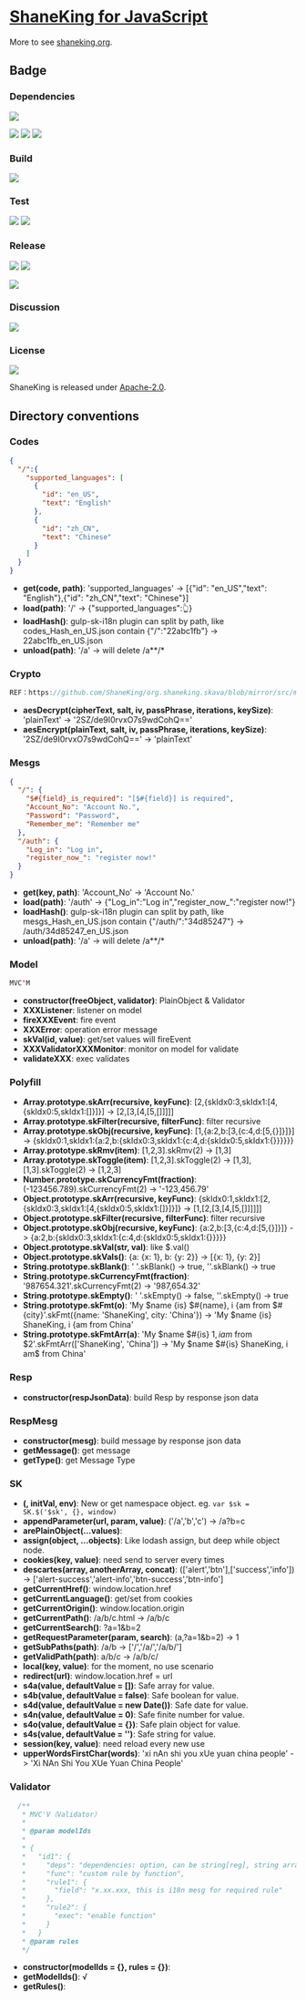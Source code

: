 # [ShaneKing for JavaScript][]
More to see [shaneking.org][].

## Badge
### Dependencies
[![][versioneye img]][versioneye]

[![][david img]][david]
[![][davidDev img]][davidDev]
[![][davidPeer img]][davidPeer]

### Build
[![][travis img]][travis]

### Test
[![][codecov img]][codecov]
[![][codacy img]][codacy]

### Release
[![][npmbadge img]][npmbadge]
[![][npmDownloadbadge img]][npmDownloadbadge]

[![][npmDetailBadge img]][npmDetailBadge]

### Discussion
[![][gitter img]][gitter]

### License
[![][license img]][license]

ShaneKing is released under [Apache-2.0][].


## Directory conventions
### Codes
```json
{
  "/":{
    "supported_languages": [
      {
        "id": "en_US",
        "text": "English"
      },
      {
        "id": "zh_CN",
        "text": "Chinese"
      }
    ]
  }
}
```
- **get(code, path)**: 'supported_languages' -> [{"id": "en_US","text": "English"},{"id": "zh_CN","text": "Chinese"}]
- **load(path)**: '/' -> {"supported_languages":👆}
- **loadHash()**: gulp-sk-i18n plugin can split by path, like codes_Hash_en_US.json contain {"/":"22abc1fb"} -> 22abc1fb_en_US.json
- **unload(path)**: '/a' -> will delete /a**/*

### Crypto
```java
REF：https://github.com/ShaneKing/org.shaneking.skava/blob/mirror/src/main/java/org/shaneking/skava/crypto/AES.java
```
- **aesDecrypt(cipherText, salt, iv, passPhrase, iterations, keySize)**: 'plainText' -> '2SZ/de9I0rvxO7s9wdCohQ=='
- **aesEncrypt(plainText, salt, iv, passPhrase, iterations, keySize)**: '2SZ/de9I0rvxO7s9wdCohQ==' -> 'plainText'

### Mesgs
```json
{
  "/": {
    "$#{field}_is_required": "[$#{field}] is required",
    "Account_No": "Account No.",
    "Password": "Password",
    "Remember_me": "Remember me"
  },
  "/auth": {
    "Log_in": "Log in",
    "register_now_": "register now!"
  }
}
```
- **get(key, path)**: 'Account_No' -> 'Account No.'
- **load(path)**: '/auth' -> {"Log_in":"Log in","register_now_":"register now!"}
- **loadHash()**: gulp-sk-i18n plugin can split by path, like mesgs_Hash_en_US.json contain {"/auth/":"34d85247"} -> /auth/34d85247_en_US.json
- **unload(path)**: '/a' -> will delete /a**/*

### Model
```java
MVC'M
```
- **constructor(freeObject, validator)**: PlainObject & Validator
- **XXXListener**: listener on model
- **fireXXXEvent**: fire event
- **XXXError**: operation error message
- **skVal(id, value)**: get/set values will fireEvent
- **XXXValidatorXXXMonitor**: monitor on model for validate
- **validateXXX**: exec validates

### Polyfill
- **Array.prototype.skArr(recursive, keyFunc)**: [2,{skIdx0:3,skIdx1:[4,{skIdx0:5,skIdx1:[]}]}] -> [2,[3,[4,[5,[]]]]]
- **Array.prototype.skFilter(recursive, filterFunc)**: filter recursive
- **Array.prototype.skObj(recursive, keyFunc)**: [1,{a:2,b:[3,{c:4,d:[5,{}]}]}] -> {skIdx0:1,skIdx1:{a:2,b:{skIdx0:3,skIdx1:{c:4,d:{skIdx0:5,skIdx1:{}}}}}}
- **Array.prototype.skRmv(item)**: [1,2,3].skRmv(2) -> [1,3]
- **Array.prototype.skToggle(item)**: [1,2,3].skToggle(2) -> [1,3], [1,3].skToggle(2) -> [1,2,3]
- **Number.prototype.skCurrencyFmt(fraction)**: (-123456.789).skCurrencyFmt(2) -> '-123,456.79'
- **Object.prototype.skArr(recursive, keyFunc)**: {skIdx0:1,skIdx1:[2,{skIdx0:3,skIdx1:[4,{skIdx0:5,skIdx1:[]}]}]} -> [1,[2,[3,[4,[5,[]]]]]]
- **Object.prototype.skFilter(recursive, filterFunc)**: filter recursive
- **Object.prototype.skObj(recursive, keyFunc)**: {a:2,b:[3,{c:4,d:[5,{}]}]} -> {a:2,b:{skIdx0:3,skIdx1:{c:4,d:{skIdx0:5,skIdx1:{}}}}}
- **Object.prototype.skVal(str, val)**: like $.val()
- **Object.prototype.skVals()**: {a: {x: 1}, b: {y: 2}} -> [{x: 1}, {y: 2}]
- **String.prototype.skBlank()**: ' '.skBlank() -> true, ''.skBlank() -> true
- **String.prototype.skCurrencyFmt(fraction)**: '987654.321'.skCurrencyFmt(2) -> '987,654.32'
- **String.prototype.skEmpty()**: ' '.skEmpty() -> false, ''.skEmpty() -> true
- **String.prototype.skFmt(o)**: 'My $name {is} $#{name}, i {am from $#{city}'.skFmt({name: 'ShaneKing', city: 'China'}) -> 'My $name {is} ShaneKing, i {am from China'
- **String.prototype.skFmtArr(a)**: 'My $name $#{is} $1, i am$ from $2'.skFmtArr(['ShaneKing', 'China']) -> 'My $name $#{is} ShaneKing, i am$ from China'

### Resp
- **constructor(respJsonData)**: build Resp by response json data

### RespMesg
- **constructor(mesg)**: build message by response json data
- **getMessage()**: get message
- **getType()**: get Message Type

### SK
- **$($, initVal, env)**: New or get namespace object. eg. `var $sk = SK.$('$sk', {}, window)`
- **appendParameter(url, param, value)**: ('/a','b','c') -> /a?b=c
- **arePlainObject(...values)**: 
- **assign(object, ...objects)**: Like lodash assign, but deep while object node.
- **cookies(key, value)**: need send to server every times
- **descartes(array, anotherArray, concat)**: (['alert','btn'],['success','info']) -> ['alert-success','alert-info','btn-success','btn-info']
- **getCurrentHref()**: window.location.href
- **getCurrentLanguage()**: get/set from cookies
- **getCurrentOrigin()**: window.location.origin
- **getCurrentPath()**: /a/b/c.html -> /a/b/c
- **getCurrentSearch()**: ?a=1&b=2
- **getRequestParameter(param, search)**: (a,?a=1&b=2) -> 1
- **getSubPaths(path)**: /a/b -> ['/','/a/','/a/b/']
- **getValidPath(path)**: a/b/c -> /a/b/c/
- **local(key, value)**: for the moment, no use scenario
- **redirect(url)**: window.location.href = url
- **s4a(value, defaultValue = [])**: Safe array for value.
- **s4b(value, defaultValue = false)**: Safe boolean for value.
- **s4d(value, defaultValue = new Date())**: Safe date for value.
- **s4n(value, defaultValue = 0)**: Safe finite number for value.
- **s4o(value, defaultValue = {})**: Safe plain object for value.
- **s4s(value, defaultValue = '')**: Safe string for value.
- **session(key, value)**: need reload every new use
- **upperWordsFirstChar(words)**: 'xi nAn shi you xUe yuan china people' -> 'Xi NAn Shi You XUe Yuan China People'

### Validator
```javascript
  /**
   * MVC'V（Validator）
   * 
   * @param modelIds
   * 
   * {
   *   "id1": {
   *     "deps": "dependencies: option, can be string[reg], string array or object",
   *     "func": "custom rule by function",
   *     "rule1": {
   *       "field": "x.xx.xxx, this is i18n mesg for required rule"
   *     },
   *     "rule2": {
   *       "exec": "enable function"
   *     }
   *   }
   * @param rules
   */
```
- **constructor(modelIds = {}, rules = {})**: 
- **getModelIds()**: √
- **getRules()**: 


[ShaneKing for JavaScript]: http://shaneking.org/c/sk-js
[shaneking.org]: http://shaneking.org/

[versioneye]:https://www.versioneye.com/user/projects/56fa049335630e003e0a8ab9
[versioneye img]:https://www.versioneye.com/user/projects/56fa049335630e003e0a8ab9/badge.svg
[david]:https://david-dm.org/ShaneKing/sk-js
[david img]:https://david-dm.org/ShaneKing/sk-js.svg
[davidDev]:https://david-dm.org/ShaneKing/sk-js#info=devDependencies
[davidDev img]:https://david-dm.org/ShaneKing/sk-js/dev-status.svg
[davidPeer]:https://david-dm.org/ShaneKing/sk-js#info=peerDependencies
[davidPeer img]:https://david-dm.org/ShaneKing/sk-js/peer-status.svg

[travis]:https://travis-ci.org/ShaneKing/sk-js
[travis img]:https://travis-ci.org/ShaneKing/sk-js.png

[codecov]:https://codecov.io/github/ShaneKing/sk-js?branch=mirror
[codecov img]:https://codecov.io/github/ShaneKing/sk-js/coverage.svg?branch=mirror
[codacy]:https://www.codacy.com/app/ShaneKing/sk-js
[codacy img]:https://api.codacy.com/project/badge/grade/b3e08d356b334765939b1c77b5360a3f
[saucelabs]:https://saucelabs.com/u/ShaneKing
[saucelabs img]:https://saucelabs.com/browser-matrix/ShaneKing.svg

[npmbadge]:https://www.npmjs.com/package/sk-js
[npmbadge img]:https://img.shields.io/npm/v/sk-js.svg
[npmDownloadbadge]:https://www.npmjs.com/package/sk-js
[npmDownloadbadge img]:http://img.shields.io/npm/dm/sk-js.svg
[npmDetailBadge]:https://www.npmjs.com/package/sk-js
[npmDetailBadge img]:https://nodei.co/npm/sk-js.png?downloads=true&downloadRank=true&stars=true

[gitter]:https://gitter.im/ShaneKing/sk-js?utm_source=badge&utm_medium=badge&utm_campaign=pr-badge
[gitter img]:https://badges.gitter.im/Join%20Chat.svg

[Apache-2.0]: https://opensource.org/licenses/Apache-2.0
[license]:LICENSE
[license img]:https://img.shields.io/badge/License-Apache--2.0-blue.svg
